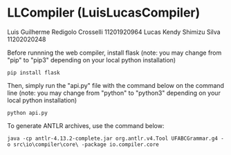 # LLCompiler (LuisLucasCompiler)

Luis Guilherme Redigolo Crosselli 11201920964
Lucas Kendy Shimizu Silva 11202020248

Before runnning the web compiler, install flask (note: you may change from "pip" to "pip3" depending on your local python installation)

    pip install flask

Then, simply run the "api.py" file with the command below on the command line (note: you may change from "python" to "python3" depending on your local python installation)

    python api.py



To generate ANTLR archives, use the command below:

    java -cp antlr-4.13.2-complete.jar org.antlr.v4.Tool UFABCGrammar.g4 -o src\io\compiler\core\ -package io.compiler.core
    
